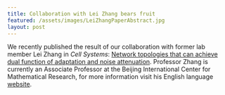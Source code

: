 ```yaml
---
title: Collaboration with Lei Zhang bears fruit
featured: /assets/images/LeiZhangPaperAbstract.jpg
layout: post
---
```


We recently published the result of our collaboration with former lab member Lei Zhang in _Cell Systems_: [Network topologies that can achieve dual function of adaptation and noise attenuation](https://doi.org/10.1016/j.cels.2019.08.006). Professor Zhang is currently an Associate Professor at the Beijing International Center for Mathematical Research, for more information visit his English language [website](http://bicmr.pku.edu.cn/~zhanglei/indexE.html).
